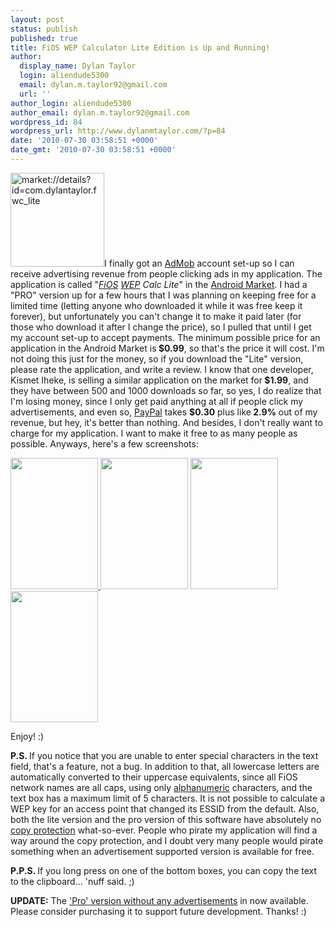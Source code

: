 ```yaml
---
layout: post
status: publish
published: true
title: FiOS WEP Calculator Lite Edition is Up and Running!
author:
  display_name: Dylan Taylor
  login: aliendude5300
  email: dylan.m.taylor92@gmail.com
  url: ''
author_login: aliendude5300
author_email: dylan.m.taylor92@gmail.com
wordpress_id: 84
wordpress_url: http://www.dylanmtaylor.com/?p=84
date: '2010-07-30 03:58:51 +0000'
date_gmt: '2010-07-30 03:58:51 +0000'
---
```

<p><a href="/images/blog/2010/12/lite_qrcode2.png"><img class="size-thumbnail wp-image-130 alignleft" title="FiOS WEP Calculator Lite QR Code" src="http://www.dylanmtaylor.com/wp-content/uploads/2010/11/lite_qrcode2.png" alt="market://details?id=com.dylantaylor.fwc_lite" width="150" height="150" /></a>I finally got an <a class="zem_slink" title="AdMob" rel="homepage" href="http://admob.com">AdMob</a> account set-up so I can receive advertising revenue from people clicking ads in my application. The application is called "<em><a class="zem_slink" title="Verizon FiOS" rel="wikipedia" href="http://en.wikipedia.org/wiki/Verizon_FiOS">FiOS</a> <a class="zem_slink" title="Wired Equivalent Privacy" rel="wikipedia" href="http://en.wikipedia.org/wiki/Wired_Equivalent_Privacy">WEP</a> Calc Lite</em>" in the <a class="zem_slink" title="Android Market" rel="homepage" href="http://www.android.com/market/">Android Market</a>. I had a "PRO" version up for a few hours that I was planning on keeping free for a limited time (letting anyone who downloaded it while it was free keep it forever), but unfortunately you can't change it to make it paid later (for those who download it after I change the price), so I pulled that until I get my account set-up to accept payments. The minimum possible price for an application in the Android Market is<strong> $0.99</strong>, so that's the price it will cost. I'm not doing this just for the money, so if you download the "Lite" version, please rate the application, and write a review. I know that one developer, Kismet Iheke, is selling a similar application on the market for<strong> $1.99</strong>, and they have between 500 and 1000 downloads so far, so yes, I do realize that I'm losing money, since I only get paid anything at all if people click my advertisements, and even so, <a class="zem_slink" title="PayPal" rel="homepage" href="http://paypal.com">PayPal</a> takes <strong>$0.30</strong> plus like<strong> 2.9%</strong> out of my revenue, but hey, it's better than nothing. And besides, I don't really want to charge for my application. I want to make it free to as many people as possible. Anyways, here's a few screenshots:</p>
<p><a href="/images/blog/2010/12/fwcpro-screenshot1.png"><img class="alignnone size-medium wp-image-90" title="FiOS WEP Calc PRO Screenshot 1" src="http://www.dylanmtaylor.com/wp-content/uploads/2010/11/fwcpro-screenshot1.png" alt="" width="140" height="210" /></a><a href="/images/blog/2010/12/fwcpro-screenshot2.png"> <img class="alignnone size-medium wp-image-91" title="FiOS WEP Calc PRO Screenshot 2" src="http://www.dylanmtaylor.com/wp-content/uploads/2010/11/fwcpro-screenshot2.png" alt="" width="140" height="210" /></a> <a href="/images/blog/2010/12/fwclite-screenshot1.png"><img class="alignnone size-medium wp-image-88" title="FiOS WEP Calc Lite Screenshot 1" src="http://www.dylanmtaylor.com/wp-content/uploads/2010/11/fwclite-screenshot1.png" alt="" width="140" height="210" /></a> <a href="/images/blog/2010/12/fwclite-screenshot2.png"><img class="alignnone size-medium wp-image-86" title="FiOS WEP Calc Lite Screenshot 2" src="http://www.dylanmtaylor.com/wp-content/uploads/2010/11/fwclite-screenshot2.png" alt="" width="140" height="210" /></a></p>
<p>Enjoy! :)</p>
<p><strong>P.S. </strong>If you notice that you are unable to enter special characters in the text field, that's a feature, not a bug. In addition to that, all lowercase letters are automatically converted to their uppercase equivalents, since all FiOS network names are all caps, using only <a class="zem_slink" title="Alphanumeric" rel="wikipedia" href="http://en.wikipedia.org/wiki/Alphanumeric">alphanumeric</a> characters, and the text box has a maximum limit of 5 characters. It is not possible to calculate a WEP key for an access point that changed its ESSID from the default. Also, both the lite version and the pro version of this software have absolutely no <a class="zem_slink" title="Copy protection" rel="wikipedia" href="http://en.wikipedia.org/wiki/Copy_protection">copy protection</a> what-so-ever. People who pirate my application will find a way around the copy protection, and I doubt very many people would pirate something when an advertisement supported version is available for free.</p>
<p><strong>P.P.S. </strong>If you long press on one of the bottom boxes, you can copy the text to the clipboard... 'nuff said. ;)</p>
<p><strong>UPDATE:</strong> The <a href="http://www.dylanmtaylor.com/2010/08/02/fios-wep-calculator-pro-is-back-for-only-0-99/">'Pro' version without any advertisements</a> in now available. Please consider purchasing it to support future development. Thanks! :)</p>
<div id="_mcePaste" style="position:absolute;left:-10000px;top:501px;width:1px;height:1px;overflow:hidden;"><a href="http://www.dylanmtaylor.com/?attachment_id=105">&lt;img src="http://dylantaylor.files.wordpress.com/2010/07/lite_qrcode1.png" alt="market://details?id=com.dylantaylor.fwc_lite"</a>I finally got an AdMob account set-up so I can receive advertising revenue from people clicking ads in my application. The application is called "<em>FiOS WEP Calc Lite</em>" in the Android Market. I had a "PRO" version up for a few hours that I was planning on keeping free for a limited time (letting anyone who downloaded it while it was free keep it forever), but unfortunately you can't change it to make it paid later (for those who download it after I change the price), so I pulled that until I get my account set-up to accept payments. The minimum possible price for an application in the Android Market is<strong> $0.99</strong>, so that's the price it will cost. I'm not doing this just for the money, so if you download the "Lite" version, please rate the application, and write a review. I know that one developer, Kismet Iheke, is selling a similar application on the market for<strong> $1.99</strong>, and they have between 500 and 1000 downloads so far, so yes, I do realize that I'm losing money, since I only get paid anything at all if people click my advertisements, and even so, PayPal takes <strong>$0.30</strong> plus like<strong> 2.9%</strong> out of my revenue, but hey, it's better than nothing. And besides, I don't really want to charge for my application. I want to make it free to as many people as possible. Anyways, here's a few screenshots:[gallery columns="4"]</p>
<p>Enjoy! :)</p>
<p>&lt;strong&gt;P.S. &lt;/strong&gt;If you notice that you are unable to enter special characters in the text field, that's a feature, not a bug. In addition to that, all lowercase letters are automatically converted to their uppercase equivalents, since all FiOS network names are all caps, using only alphanumeric characters, and the text box has a maximum limit of 5 characters. It is not possible to calculate a WEP key for an access point that changed its ESSID from the default. Also, both the lite version and the pro version of this software have absolutely no copy protection what-so-ever. People who pirate my application will find a way around the copy protection, and I doubt very many people would pirate something when an advertisement supported version is available for free.</p>
</div>
